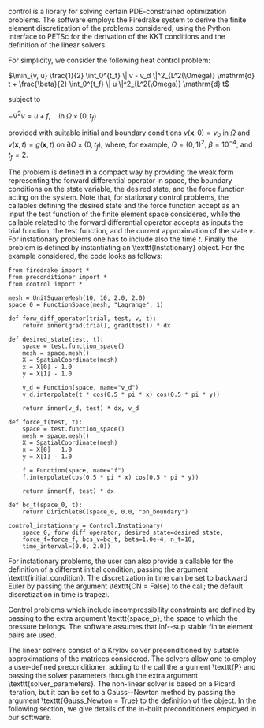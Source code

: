 control is a library for solving certain PDE-constrained optimization problems. The software employs the Firedrake
system to derive the finite element discretization of the problems considered, using the Python interface to PETSc
for the derivation of the KKT conditions and the definition of the linear solvers.

For simplicity, we consider the following heat control problem:

$\min_{v, u} \frac{1}{2} \int_0^{t_f} \| v - v_d \|^2_{L^2(\Omega)} \mathrm{d} t + \frac{\beta}{2} \int_0^{t_f} \| u \|^2_{L^2(\Omega)} \mathrm{d} t$

subject to

$-\nabla^2 v = u + f, \quad \mathrm{in} \; \Omega \times (0, t_f)$

provided with suitable initial and boundary conditions $v(\mathbf{x},0)=v_0$ in $\Omega$ and $v(\mathbf{x},t)=g(\mathbf{x},t)$
on $\partial \Omega \times(0, t_f)$, where, for example, $\Omega = (0, 1)^2$, $\beta = 10^{-4}$, and $t_f = 2$.

The problem is defined in a compact way by providing the weak form representing the forward differential operator
in space, the boundary conditions on the state variable, the desired state, and the force function acting on the
system. Note that, for stationary control problems, the callables defining the desired state and the force function
accept as an input the test function of the finite element space considered, while the callable related to the
forward differential operator accepts as inputs the trial function, the test function, and the current approximation
of the state $v$. For instationary problems one has to include also the time $t$. Finally the problem is defined by
instantiating an \texttt{Instationary} object. For the example considered, the code looks as follows:

	from firedrake import *
	from preconditioner import *
	from control import *

	mesh = UnitSquareMesh(10, 10, 2.0, 2.0)
	space_0 = FunctionSpace(mesh, "Lagrange", 1)

	def forw_diff_operator(trial, test, v, t):
	    return inner(grad(trial), grad(test)) * dx

	def desired_state(test, t):
	    space = test.function_space()
	    mesh = space.mesh()
	    X = SpatialCoordinate(mesh)
	    x = X[0] - 1.0
	    y = X[1] - 1.0

	    v_d = Function(space, name="v_d")
	    v_d.interpolate(t * cos(0.5 * pi * x) cos(0.5 * pi * y))

	    return inner(v_d, test) * dx, v_d

	def force_f(test, t):
	    space = test.function_space()
	    mesh = space.mesh()
	    X = SpatialCoordinate(mesh)
	    x = X[0] - 1.0
	    y = X[1] - 1.0

	    f = Function(space, name="f")
	    f.interpolate(cos(0.5 * pi * x) cos(0.5 * pi * y))

	    return inner(f, test) * dx

	def bc_t(space_0, t):
		return DirichletBC(space_0, 0.0, "on_boundary")

	control_instationary = Control.Instationary(
	    space_0, forw_diff_operator, desired_state=desired_state,
	    force_f=force_f, bcs_v=bc_t, beta=1.0e-4, n_t=10,
	    time_interval=(0.0, 2.0))

For instationary problems, the user can also provide a callable for the definition of a different initial condition,
passing the argument \texttt{initial\_condition}. The discretization in time can be set to backward Euler by passing
the argument \texttt{CN = False} to the call; the default discretization in time is trapezi.

Control problems which include incompressibility constraints are defined by passing to the extra argument
\texttt{space\_p}, the space to which the pressure belongs. The software assumes that inf--sup stable finite
element pairs are used.

The linear solvers consist of a Krylov solver preconditioned by suitable approximations of the matrices considered.
The solvers allow one to employ a user-defined preconditioner, adding to the call the argument \texttt{P} and passing
the solver parameters through the extra argument \texttt{solver\_parameters}. The non-linear solver is based on a
Picard iteration, but it can be set to a Gauss--Newton method by passing the argument \texttt{Gauss\_Newton = True}
to the definition of the object. In the following section, we give details of the in-built preconditioners employed
in our software.
